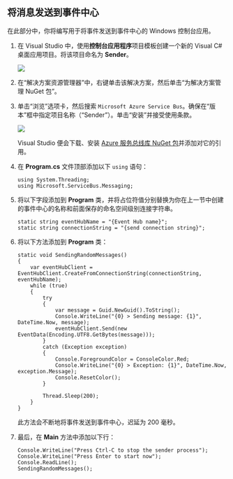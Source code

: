 ﻿## 将消息发送到事件中心

在此部分中，你将编写用于将事件发送到事件中心的 Windows 控制台应用。

1. 在 Visual Studio 中，使用**控制台应用程序**项目模板创建一个新的 Visual C# 桌面应用项目。将该项目命名为 **Sender**。

    ![](./media/service-bus-event-hubs-getstarted-send-csharp/create-sender-csharp1.png)

2. 在“解决方案资源管理器”中，右键单击该解决方案，然后单击“为解决方案管理 NuGet 包”。

3. 单击“浏览”选项卡，然后搜索 `Microsoft Azure Service Bus`。确保在“版本”框中指定项目名称（“Sender”）。单击“安装”并接受使用条款。

    ![](./media/service-bus-event-hubs-getstarted-send-csharp/create-sender-csharp2.png)  

    Visual Studio 便会下载、安装 [Azure 服务总线库 NuGet 包](https://www.nuget.org/packages/WindowsAzure.ServiceBus)并添加对它的引用。

4. 在 **Program.cs** 文件顶部添加以下 `using` 语句：

    ```
    using System.Threading;
    using Microsoft.ServiceBus.Messaging;
    ```

5. 将以下字段添加到 **Program** 类，并将占位符值分别替换为你在上一节中创建的事件中心的名称和前面保存的命名空间级别连接字符串。

    ```
    static string eventHubName = "{Event Hub name}";
    static string connectionString = "{send connection string}";
    ```

6. 将以下方法添加到 **Program** 类：

    ```
    static void SendingRandomMessages()
    {
        var eventHubClient = EventHubClient.CreateFromConnectionString(connectionString, eventHubName);
        while (true)
        {
            try
            {
                var message = Guid.NewGuid().ToString();
                Console.WriteLine("{0} > Sending message: {1}", DateTime.Now, message);
                eventHubClient.Send(new EventData(Encoding.UTF8.GetBytes(message)));
            }
            catch (Exception exception)
            {
                Console.ForegroundColor = ConsoleColor.Red;
                Console.WriteLine("{0} > Exception: {1}", DateTime.Now, exception.Message);
                Console.ResetColor();
            }

            Thread.Sleep(200);
        }
    }
    ```

    此方法会不断地将事件发送到事件中心，迟延为 200 毫秒。

7. 最后，在 **Main** 方法中添加以下行：

    ```
    Console.WriteLine("Press Ctrl-C to stop the sender process");
    Console.WriteLine("Press Enter to start now");
    Console.ReadLine();
    SendingRandomMessages();
    ```

<!---HONumber=Mooncake_1121_2016-->